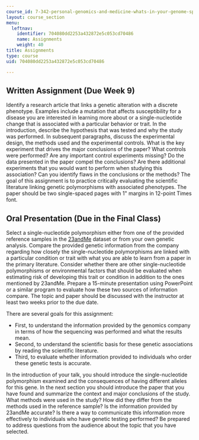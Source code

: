 ```yaml
---
course_id: 7-342-personal-genomics-and-medicine-whats-in-your-genome-spring-2014
layout: course_section
menu:
  leftnav:
    identifier: 704080dd2253a432872e5c053cd70486
    name: Assignments
    weight: 40
title: Assignments
type: course
uid: 704080dd2253a432872e5c053cd70486

---
```


Written Assignment (Due Week 9)
-------------------------------

Identify a research article that links a genetic alteration with a discrete phenotype. Examples include a mutation that affects susceptibility for a disease you are interested in learning more about or a single-nucleotide change that is associated with a particular behavior or trait. In the introduction, describe the hypothesis that was tested and why the study was performed. In subsequent paragraphs, discuss the experimental design, the methods used and the experimental controls. What is the key experiment that drives the major conclusions of the paper? What controls were performed? Are any important control experiments missing? Do the data presented in the paper compel the conclusions? Are there additional experiments that you would want to perform when studying this association? Can you identify flaws in the conclusions or the methods? The goal of this assignment is to practice critically evaluating the scientific literature linking genetic polymorphisms with associated phenotypes. The paper should be two single-spaced pages with 1" margins in 12-point Times font.

Oral Presentation (Due in the Final Class)
------------------------------------------

Select a single-nucleotide polymorphism either from one of the provided reference samples in the [23andMe](https://www.23andme.com/) dataset or from your own genetic analysis. Compare the provided genetic information from the company regarding how closely the single-nucleotide polymorphisms are linked with a particular condition or trait with what you are able to learn from a paper in the primary literature. Consider whether there are other single-nucleotide polymorphisms or environmental factors that should be evaluated when estimating risk of developing this trait or condition in addition to the ones mentioned by 23andMe. Prepare a 15-minute presentation using PowerPoint or a similar program to evaluate how these two sources of information compare. The topic and paper should be discussed with the instructor at least two weeks prior to the due date.

There are several goals for this assignment:

*   First, to understand the information provided by the genomics company in terms of how the sequencing was performed and what the results mean.
*   Second, to understand the scientific basis for these genetic associations by reading the scientific literature.
*   Third, to evaluate whether information provided to individuals who order these genetic tests is accurate.

In the introduction of your talk, you should introduce the single-nucleotide polymorphism examined and the consequences of having different alleles for this gene. In the next section you should introduce the paper that you have found and summarize the context and major conclusions of the study. What methods were used in the study? How did they differ from the methods used in the reference sample? Is the information provided by 23andMe accurate? Is there a way to communicate this information more effectively to individuals who have genetic testing performed? Be prepared to address questions from the audience about the topic that you have selected.